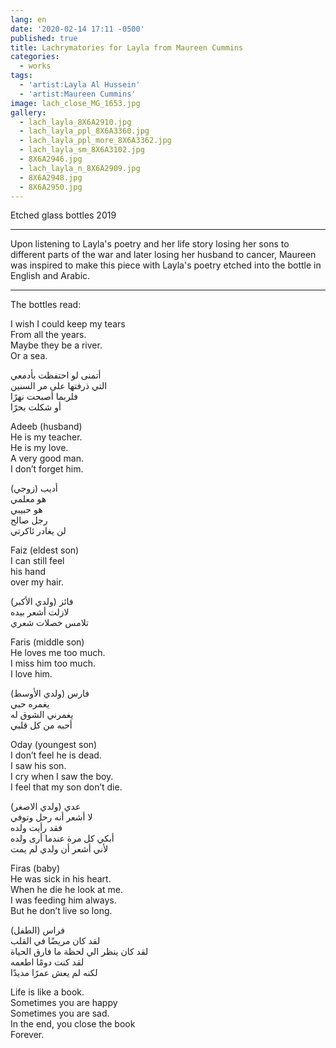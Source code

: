 ```yaml
---
lang: en
date: '2020-02-14 17:11 -0500'
published: true
title: Lachrymatories for Layla from Maureen Cummins
categories:
  - works
tags:
  - 'artist:Layla Al Hussein'
  - 'artist:Maureen Cummins'
image: lach_close_MG_1653.jpg
gallery:
  - lach_layla_8X6A2910.jpg
  - lach_layla_ppl_8X6A3360.jpg
  - lach_layla_ppl_more_8X6A3362.jpg
  - lach_layla_sm_8X6A3102.jpg
  - 8X6A2946.jpg
  - lach_layla_n_8X6A2909.jpg
  - 8X6A2948.jpg
  - 8X6A2950.jpg
---
```

Etched glass bottles 
2019

<hr/>

Upon listening to Layla's poetry and her life story losing her sons to different parts of the war and later losing her husband to cancer, Maureen was inspired to make this piece with Layla's poetry etched into the bottle in English and Arabic.

<hr/>

The bottles read:

I wish I could keep my tears
<br/>From all the years.
<br/>Maybe they be a river. 
<br/>Or a sea. 


أتمنى لو احتفظت بأدمعي
<br/>التي ذرفتها على مر السنين
<br/>فلربما أصبحت نهرًا 
<br/>أو شكلت بحرًا


Adeeb (husband)
<br/>He is my teacher. 
<br/>He is my love.
<br/>A very good man.
<br/>I don’t forget him.


أديب (زوجي)
<br/>هو معلمي
<br/>هو حبيبي
<br/>رجل صالح
<br/>لن يغادر ئاكرتي


Faiz (eldest son)
<br/>I can still feel 
<br/>his hand
<br/>over my hair. 


فائز (ولدي الأكبر)
<br/>لازلت أشعر بيده
<br/>تلامس خصلات شعري


Faris (middle son)
<br/>He loves me too much.
<br/>I miss him too much.
<br/>I love him.


فارس (ولدي الأوسط)
<br/>يغمره حبي
<br/>يغمرني الشوق له
<br/>أحبه من كل قلبي


Oday  (youngest son)
<br/> I don’t feel he is dead.
<br/> I saw his son.
<br/>I cry when I saw the boy.
<br/>I feel that my son don’t die. 


عدي (ولدي الاصغر)
<br/>لا أشعر أنه رحل وتوفي
<br/>فقد رأيت ولده
<br/>أبكي كل مرة عندما أرى ولده
<br/>لأني أشعر أن ولدي لم يمت


Firas  (baby)
<br/>He was sick in his heart. 
<br/>When he die he look at me.
<br/>I was feeding him always.
<br/>But he don’t live so long.


فراس (الطفل)
<br/>لقد كان مريضًا في القلب
<br/>لقد كان ينظر الي لحظة ما فارق الحياة 
<br/>لقد كنت دومًا اطعمه
<br/>لكنه لم يعش عمرًا مديدًا


Life is like a book.
<br/>Sometimes you are happy
<br/>Sometimes you are sad.
<br/>In the end, you close the book
<br/>Forever.

